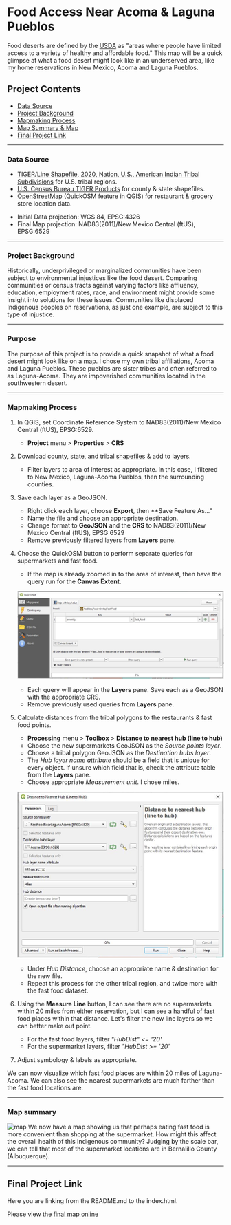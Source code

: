 # Food Access Near Acoma & Laguna Pueblos

Food deserts are defined by the [USDA](https://www.ers.usda.gov/webdocs/publications/45014/30940_err140.pdf) as "areas where people have limited access to a variety of healthy and affordable food." This map will be a quick glimpse at what a food desert might look like in an underserved area, like my home reservations in New Mexico, Acoma and Laguna Pueblos.

## Project Contents
- [Data Source](#data-source)
- [Project Background](#project-background)
- [Mapmaking Process](#mapmaking-process)
- [Map Summary & Map](#map-summary)
- [Final Project Link](#final-project-link)

***

### Data Source

- [TIGER/Line Shapefile, 2020, Nation, U.S., American Indian Tribal Subdivisions](https://catalog.data.gov/dataset/tiger-line-shapefile-2020-nation-u-s-american-indian-tribal-subdivisions) for U.S. tribal regions.
- [U.S. Census Bureau TIGER Products](https://www.census.gov/geographies/mapping-files/time-series/geo/cartographic-boundary.html) for county & state shapefiles.
- [OpenStreetMap](http://openstreetmap.org) (QuickOSM feature in QGIS) for restaurant & grocery store location data.
* Initial Data projection: WGS 84, EPSG:4326
* Final Map projection: NAD83(2011)/New Mexico Central (ftUS), EPSG:6529

***

### Project Background

Historically, underprivileged or marginalized communities have been subject to environmental injustices like the food desert. Comparing communities or census tracts against varying factors like affluency, education, employment rates, race, and environment might provide some insight into solutions for these issues. Communities like displaced Indigenous peoples on reservations, as just one example, are subject to this type of injustice.

***

### Purpose

The purpose of this project is to provide a quick snapshot of what a food desert might look like on a map. I chose my own tribal affiliations, Acoma and Laguna Pueblos. These pueblos are sister tribes and often referred to as Laguna-Acoma. They are impoverished communities located in the southwestern desert.

***

### Mapmaking Process

1. In QGIS, set Coordinate Reference System to NAD83(2011)/New Mexico Central (ftUS), EPSG:6529.
    - **Project** menu > **Properties** > **CRS** 

2. Download county, state, and tribal [shapefiles](#data-source) & add to layers.
    - Filter layers to area of interest as appropriate. In this case, I filtered to New Mexico, Laguna-Acoma Pueblos, then the surrounding counties.

3. Save each layer as a GeoJSON.
    - Right click each layer, choose **Export**, then **Save Feature As..."
    - Name the file and choose an appropriate destination.
    - Change format to **GeoJSON** and the **CRS** to NAD83(2011)/New Mexico Central (ftUS), EPSG:6529
    - Remove previously filtered layers from **Layers** pane.

4. Choose the QuickOSM button to perform separate queries for supermarkets and fast food.
    - If the map is already zoomed in to the area of interest, then have the query run for the **Canvas Extent**. 

    ![QuickOSM snapshot](Images/QuickOSM.JPG)
    - Each query will appear in the **Layers** pane. Save each as a GeoJSON with the appropriate CRS.
    - Remove previously used queries from **Layers** pane.

5. Calculate distances from the tribal polygons to the restaurants & fast food points.
    - **Processing** menu > **Toolbox** > **Distance to nearest hub (line to hub)**
    - Choose the new supermarkets GeoJSON as the *Source points layer*.
    - Choose a tribal polygon GeoJSON as the *Destination hubs layer*.
    - The *Hub layer name attribute* should be a field that is unique for every object. If unsure which field that is, check the attribute table from the **Layers** pane.
    - Choose appropriate *Measurement unit*. I chose miles. 

    ![Distance to hub snapshot](Images/DistanceToHub.JPG)
    - Under *Hub Distance*, choose an appropriate name & destination for the new file.
    - Repeat this process for the other tribal region, and twice more with the fast food dataset.

6. Using the **Measure Line** button, I can see there are no supermarkets within 20 miles from either reservation, but I can see a handful of fast food places within that distance. Let's filter the new line layers so we can better make out point.
    - For the fast food layers, filter *"HubDist" <= '20'*
    - For the supermarket layers, filter *"HubDist >= '20'*

7. Adjust symbology & labels as appropriate.

We can now visualize which fast food places are within 20 miles of Laguna-Acoma. We can also see the nearest supermarkets are much farther than the fast food locations are.

***

### Map summary

![map](Images/FoodAccess_LagunaAcoma_600dpi.png)
We now have a map showing us that perhaps eating fast food is more convenient than shopping at the supermarket. How might this affect the overall health of this Indigenous community? Judging by the scale bar, we can tell that most of the supermarket locations are in Bernalillo County (Albuquerque).

***

## Final Project Link

Here you are linking from the README.md to the index.html.

Please view the [final map online](index.html)